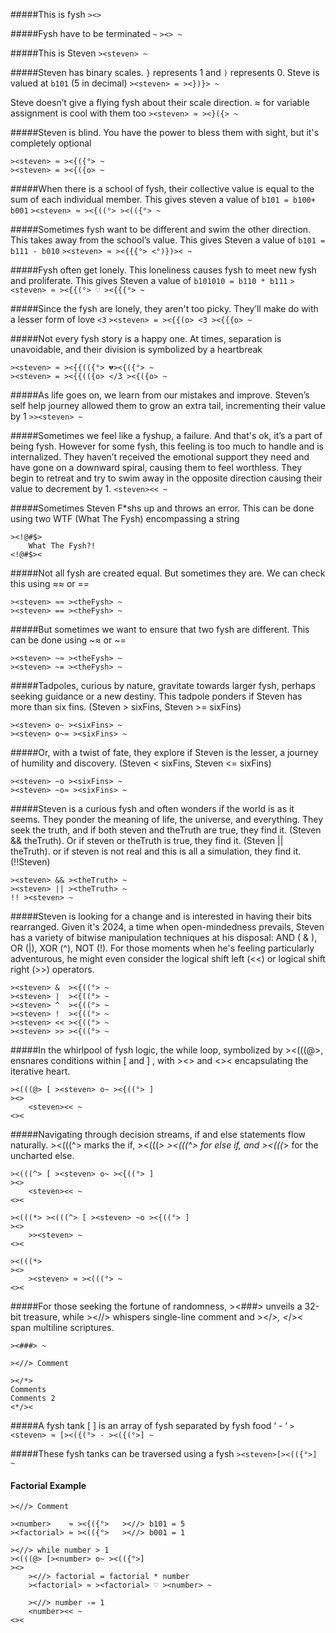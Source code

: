#####This is fysh
` ><> `

#####Fysh have to be terminated `~`
`><> ~`

#####This is Steven
`><steven> ~`

#####Steven has binary scales. ` } ` represents 1 and ` ) ` represents 0. Steve is valued at `b101` (5 in decimal)
`><steven> = ><})}> ~`

Steve doesn’t give a flying fysh about their scale direction. ≈ for variable assignment is cool with them too
`><steven> ≈ ><}({> ~`

#####Steven is blind. You have the power to bless them with sight, but it's completely optional
```
><steven> ≈ ><{({°> ~
><steven> = ><{({o> ~
```

#####When there is a school of fysh, their collective value is equal to the sum of each individual member. This gives steven a value of `b101 = b100+ b001`
`><steven> ≈ ><{((°> ><(({°> ~ `

#####Sometimes fysh want to be different and swim the other direction. This takes away from the school’s value. This gives Steven a value of `b101 = b111 - b010`
`><steven> ≈ ><{{{°> <°)})>< ~ `


#####Fysh often get lonely. This loneliness causes fysh to meet new fysh and proliferate. This gives Steven a value of `b101010 = b110 * b111`
`><steven> ≈ ><{{(°> ♡ ><{{{°> ~ `


#####Since the fysh are lonely, they aren't too picky. They’ll make do with a lesser form of love `<3`
`><steven> = ><{{(o> <3 ><{{{o> ~ `

#####Not every fysh story is a happy one. At times, separation is unavoidable, and their division is symbolized by a heartbreak
```
><steven> ≈ ><{{(({°> 💔><{({°> ~
><steven> = ><{{(({o> </3 ><{({o> ~
```

#####As life goes on, we learn from our mistakes and improve. Steven’s self help journey allowed them to grow an extra tail, incrementing their value by 1
`>><steven> ~`

#####Sometimes we feel like a fyshup, a failure. And that's ok, it’s a part of being fysh. However for some fysh, this feeling is too much to handle and is internalized. They haven’t received the emotional support they need and have gone on a downward spiral, causing them to feel worthless. They begin to retreat and try to swim away in the opposite direction causing their value to decrement by 1. 
`<steven><< ~`


#####Sometimes Steven F*shs up and throws an error. This can be done using two WTF (What The Fysh) encompassing a string
```
><!@#$>
	What The Fysh?! 
<!@#$><
```

#####Not all fysh are created equal. But sometimes they are. We can check this using ≈≈ or ==
```
><steven> ≈≈ ><theFysh> ~
><steven> == ><theFysh> ~
```

#####But sometimes we want to ensure that two fysh are different. This can be done using ~≈ or ~=
```
><steven> ~≈ ><theFysh> ~
><steven> ~= ><theFysh> ~
```

#####Tadpoles, curious by nature, gravitate towards larger fysh, perhaps seeking guidance or a new destiny. This tadpole ponders if Steven has more than six fins. (Steven > sixFins, Steven >= sixFins)
```
><steven> o~ ><sixFins> ~
><steven> o~≈ ><sixFins> ~
```

#####Or, with a twist of fate, they explore if Steven is the lesser, a journey of humility and discovery. (Steven < sixFins, Steven <= sixFins)
```
><steven> ~o ><sixFins> ~
><steven> ~o≈ ><sixFins> ~
```

#####Steven is a curious fysh and often wonders if the world is as it seems. They ponder the meaning of life, the universe, and everything. They seek the truth, and if both steven and theTruth are true, they find it. (Steven && theTruth). Or if steven or theTruth is true, they find it. (Steven || theTruth). or if steven is not real and this is all a simulation, they find it. (!!Steven)
```
><steven> && ><theTruth> ~
><steven> || ><theTruth> ~
!! ><steven> ~
```



#####Steven is looking for a change and is interested in having their bits rearranged. Given it's 2024, a time when open-mindedness prevails, Steven has a variety of bitwise manipulation techniques at his disposal: AND ( & ), OR (|), XOR (^), NOT (!). For those moments when he's feeling particularly adventurous, he might even consider the logical shift left (<<) or logical shift right (>>) operators.
```
><steven> &  ><{((°> ~
><steven> |  ><{((°> ~
><steven> ^  ><{((°> ~
><steven> !  ><{((°> ~
><steven> << ><{((°> ~
><steven> >> ><{((°> ~
```

#####In the whirlpool of fysh logic, the while loop, symbolized by ><(((@>, ensnares conditions within [ and ] , with ><> and <>< encapsulating the iterative heart.
```
><(((@> [ ><steven> o~ ><{((°> ]
><>
	<steven><< ~
<><
```

#####Navigating through decision streams, if and else statements flow naturally. ><(((^> marks the if, ><(((*> ><(((^> for else if, and ><(((*> for the uncharted else.
```
><(((^> [ ><steven> o~ ><{((°> ]
><>
	<steven><< ~
<><

><(((*> ><(((^> [ ><steven> ~o ><{((°> ] 
><>
	>><steven> ~
<><

><(((*>
><>
	><steven> ≈ ><(((°> ~
<><
```

#####For those seeking the fortune of randomness, ><###> unveils a 32-bit treasure, while ><//> whispers single-line comment and ></*>, <*/>< span multiline scriptures.
```
><###> ~

><//> Comment 

></*>
Comments
Comments 2
<*/><
```

#####A fysh tank [ ] is an array of fysh separated by fysh food ‘ - ‘
`><steven> ≈ [><({(°> - ><({(°>] ~ `

#####These fysh tanks can be traversed using a fysh
`><steven>[><(({°>] ~`


#### Factorial Example
```
><//> Comment

><number>    ≈ ><{({°>   ><//> b101 = 5
><factorial> ≈ ><(({°>   ><//> b001 = 1 

><//> while number > 1
><(((@> [><number> o~ ><(({°>]
><>
	><//> factorial = factorial * number
	><factorial> ≈ ><factorial> ♡ ><number> ~

	><//> number -= 1
	<number><< ~
<><
```